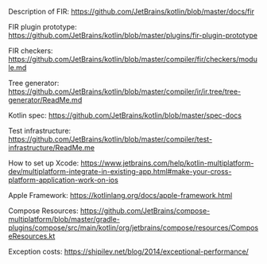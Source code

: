 Description of FIR: https://github.com/JetBrains/kotlin/blob/master/docs/fir

FIR plugin prototype: https://github.com/JetBrains/kotlin/blob/master/plugins/fir-plugin-prototype

FIR checkers: https://github.com/JetBrains/kotlin/blob/master/compiler/fir/checkers/module.md

Tree generator: https://github.com/JetBrains/kotlin/blob/master/compiler/ir/ir.tree/tree-generator/ReadMe.md

Kotlin spec: https://github.com/JetBrains/kotlin/blob/master/spec-docs

Test infrastructure: https://github.com/JetBrains/kotlin/blob/master/compiler/test-infrastructure/ReadMe.me

How to set up Xcode: https://www.jetbrains.com/help/kotlin-multiplatform-dev/multiplatform-integrate-in-existing-app.html#make-your-cross-platform-application-work-on-ios

Apple Framework: https://kotlinlang.org/docs/apple-framework.html

Compose Resources: https://github.com/JetBrains/compose-multiplatform/blob/master/gradle-plugins/compose/src/main/kotlin/org/jetbrains/compose/resources/ComposeResources.kt

Exception costs: https://shipilev.net/blog/2014/exceptional-performance/